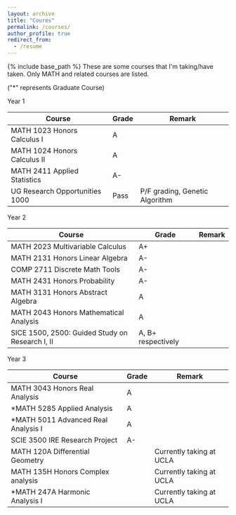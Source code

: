 ```yaml
---
layout: archive
title: "Coures"
permalink: /courses/
author_profile: true
redirect_from:
  - /resume
---
```


{% include base_path %}
These are some courses that I'm taking/have taken. Only MATH and related courses are listed. 

("*" represents Graduate Course)

Year 1

| Course                         | Grade | Remark                         |
| ------------------------------ | ----- | ------------------------------ |
| MATH 1023 Honors Calculus I    | A     |                                |
| MATH 1024 Honors Calculus II   | A     |                                |
| MATH 2411 Applied Statistics   | A-    |                                |
| UG Research Opportunities 1000 | Pass  | P/F grading, Genetic Algorithm |

Year 2

| Course                                           | Grade              | Remark |
| ------------------------------------------------ | ------------------ | ------ |
| MATH 2023 Multivariable Calculus                 | A+                 |        |
| MATH 2131 Honors Linear Algebra                  | A-                 |        |
| COMP 2711 Discrete Math Tools                    | A-                 |        |
| MATH 2431 Honors Probability                     | A-                 |        |
| MATH 3131 Honors Abstract Algebra                | A                  |        |
| MATH 2043 Honors Mathematical Analysis           | A                  |        |
| SICE 1500, 2500: Guided  Study on Research I, II | A, B+ respectively |        |

Year 3

| Course                              | Grade | Remark                   |
| ----------------------------------- | ----- | ------------------------ |
| MATH 3043 Honors Real Analysis      | A     |                          |
| *MATH 5285 Applied Analysis         | A     |                          |
| *MATH 5011 Advanced Real Analysis I | A     |                          |
| SCIE 3500 IRE Research Project      | A-      |                   |
| MATH 120A Differential Geometry     |       | Currently taking at UCLA |
| MATH 135H Honors Complex analysis   |       | Currently taking at UCLA |
| *MATH 247A Harmonic Analysis I      |       | Currently taking at UCLA |



